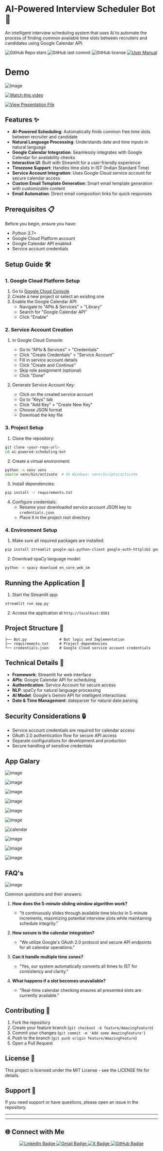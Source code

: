 # AI-Powered Interview Scheduler Bot 🤖

An intelligent interview scheduling system that uses AI to automate the process of finding common available time slots between recruiters and candidates using Google Calendar API.

![GitHub Repo stars](https://img.shields.io/github/stars/Satwik-uppada/AI-Powered-Interview-Schedular?style=for-the-badge) 
![GitHub last commit](https://img.shields.io/github/last-commit/Satwik-uppada/AI-Powered-Interview-Schedular?style=for-the-badge)
![GitHub license](https://img.shields.io/github/license/Satwik-uppada/AI-Powered-Interview-Schedular?style=for-the-badge)
[![User Manual](https://img.shields.io/badge/User%20Manual-Here-blue?style=for-the-badge)](https://github.com/Satwik-uppada/AI-Powered-Interview-Schedular/blob/main/USERMANUAL.md)


# Demo

![Image](https://github.com/user-attachments/assets/94a27616-11ed-4c9e-851f-1a2bfad8eed3)

[![Watch this video](https://github.com/user-attachments/assets/bcb7e21b-a153-478c-b2b7-413cceef7a20)](https://github.com/Satwik-uppada/AI-Powered-Interview-Schedular/blob/main/Demo%202.gif)


[![View Presentation File](https://img.shields.io/badge/View-Presentation-blue?style=for-the-badge)](https://github.com/Satwik-uppada/AI-Powered-Interview-Schedular/blob/main/PPT.md)

## Features ✨

- **AI-Powered Scheduling**: Automatically finds common free time slots between recruiter and candidate
- **Natural Language Processing**: Understands date and time inputs in natural language
- **Google Calendar Integration**: Seamlessly integrates with Google Calendar for availability checks
- **Interactive UI**: Built with Streamlit for a user-friendly experience
- **Timezone Support**: Handles time slots in IST (Indian Standard Time)
- **Service Account Integration**: Uses Google Cloud service account for secure calendar access
- **Custom Email Template Generation**: Smart email template generation with customizable content
- **Email Automation**: Direct email composition links for quick responses

## Prerequisites 📋

Before you begin, ensure you have:

- Python 3.7+
- Google Cloud Platform account
- Google Calendar API enabled
- Service account credentials

## Setup Guide 🛠️

### 1. Google Cloud Platform Setup

1. Go to [Google Cloud Console](https://console.cloud.google.com/)
2. Create a new project or select an existing one
3. Enable the Google Calendar API:
   - Navigate to "APIs & Services" > "Library"
   - Search for "Google Calendar API"
   - Click "Enable"

### 2. Service Account Creation

1. In Google Cloud Console:
   - Go to "APIs & Services" > "Credentials"
   - Click "Create Credentials" > "Service Account"
   - Fill in service account details
   - Click "Create and Continue"
   - Skip role assignment (optional)
   - Click "Done"

2. Generate Service Account Key:
   - Click on the created service account
   - Go to "Keys" tab
   - Click "Add Key" > "Create New Key"
   - Choose JSON format
   - Download the key file

### 3. Project Setup

1. Clone the repository:
```bash
git clone <your-repo-url>
cd ai-powered-scheduling-bot
```

2. Create a virtual environment:
```bash
python -m venv venv
source venv/bin/activate  # On Windows: venv\Scripts\activate
```

3. Install dependencies:
```bash
pip install -r requirements.txt
```

4. Configure credentials:
   - Rename your downloaded service account JSON key to `credentials.json`
   - Place it in the project root directory

### 4. Environment Setup

1. Make sure all required packages are installed:
```bash
pip install streamlit google-api-python-client google-auth-httplib2 google-auth-oauthlib spacy dateparser pandas google-generativeai
```

2. Download spaCy language model:
```bash
python -m spacy download en_core_web_sm
```

## Running the Application 🚀

1. Start the Streamlit app:
```bash
streamlit run app.py
```

2. Access the application at `http://localhost:8501`

## Project Structure 📁

```
├── Bot.py               # Bot logic and Implementation
├── requirements.txt     # Project dependencies
└── credentials.json     # Google Cloud service account credentials
```

## Technical Details 🔧

- **Framework**: Streamlit for web interface
- **APIs**: Google Calendar API for scheduling
- **Authentication**: Service Account for secure access
- **NLP**: spaCy for natural language processing
- **AI Model**: Google's Gemini API for intelligent interactions
- **Date & Time Management**: dateparser for natural date parsing

## Security Considerations 🔒

- Service account credentials are required for calendar access
- OAuth 2.0 authentication flow for secure API access
- Separate configurations for development and production
- Secure handling of sensitive credentials

## App Galary 

![image](https://github.com/user-attachments/assets/8087a4ca-e103-42da-a7e1-7dd501417482)

![image](https://github.com/user-attachments/assets/847fbab0-e937-49b5-9640-e8f9efc5992d)

![image](https://github.com/user-attachments/assets/77816d95-0105-4a7e-b079-f28e817480d1)

![image](https://github.com/user-attachments/assets/33fefce2-6b5a-4092-931c-e6b7b6da332b)

![image](https://github.com/user-attachments/assets/bcf3e873-6a2e-455a-9951-0ab7291f7eac)

![image](https://github.com/user-attachments/assets/077b1d60-b568-4258-9645-64ac2f42e4cd)

![calendar](https://github.com/user-attachments/assets/e70157d3-6a24-4b54-84ac-e22cd002de24)

![image](https://github.com/user-attachments/assets/4a1cae6e-864f-4a91-821d-5f66d1fdad75)

![image](https://github.com/user-attachments/assets/7210ece7-a0b8-44f5-83cd-1280dadd82d3)

![image](https://github.com/user-attachments/assets/d9e36bd0-377e-4f66-a594-9080297cfc93)



## FAQ's

![image](https://github.com/user-attachments/assets/1d236d5e-7725-441e-b345-f3cf3f79a318)

Common questions and their answers:
1. **How does the 5-minute sliding window algorithm work?**
   - "It continuously slides through available time blocks in 5-minute increments, maximizing potential interview slots while maintaining schedule integrity."

2. **How secure is the calendar integration?**
   - "We utilize Google's OAuth 2.0 protocol and secure API endpoints for all calendar operations."

3. **Can it handle multiple time zones?**
   - "Yes, our system automatically converts all times to IST for consistency and clarity."

4. **What happens if a slot becomes unavailable?**
   - "Real-time calendar checking ensures all presented slots are currently available."

## Contributing 🤝

1. Fork the repository
2. Create your feature branch (`git checkout -b feature/AmazingFeature`)
3. Commit your changes (`git commit -m 'Add some AmazingFeature'`)
4. Push to the branch (`git push origin feature/AmazingFeature`)
5. Open a Pull Request


## License 📄

This project is licensed under the MIT License - see the LICENSE file for details.


## Support 💁

If you need support or have questions, please open an issue in the repository.


---
---

## 🌐 Connect with Me  

<p align="center">
  <a href="https://www.linkedin.com/in/satwik-uppada" target="_blank">
    <img src="https://img.shields.io/badge/LinkedIn-0077B5?style=for-the-badge&logo=linkedin&logoColor=white" alt="LinkedIn Badge">
  </a>
  <a href="mailto:uppadasatwik@gmail.com">
    <img src="https://img.shields.io/badge/Gmail-D14836?style=for-the-badge&logo=gmail&logoColor=white" alt="Gmail Badge">
  </a>
  <a href="https://x.com/Satwik_AI" target="_blank">
    <img src="https://img.shields.io/badge/X-000000?style=for-the-badge&logo=Twitter&logoColor=white" alt="X Badge">
  </a>
  <a href="https://github.com/Satwik-uppada" target="_blank">
    <img src="https://img.shields.io/badge/GitHub-181717?style=for-the-badge&logo=github&logoColor=white" alt="GitHub Badge">
  </a>
</p>

